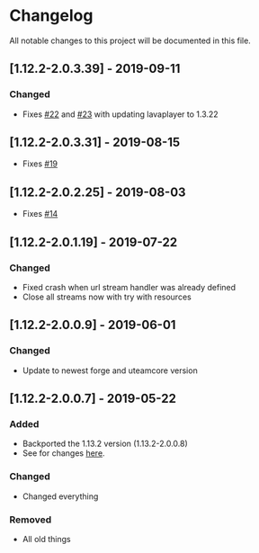 # Changelog
All notable changes to this project will be documented in this file.

## [1.12.2-2.0.3.39] - 2019-09-11
### Changed
- Fixes [#22](https://github.com/MC-U-Team/Music-Player/issues/22) and [#23](https://github.com/MC-U-Team/Music-Player/issues/23) with updating lavaplayer to 1.3.22

## [1.12.2-2.0.3.31] - 2019-08-15
- Fixes [#19](https://github.com/MC-U-Team/Music-Player/issues/19)

## [1.12.2-2.0.2.25] - 2019-08-03
- Fixes [#14](https://github.com/MC-U-Team/Music-Player/issues/14)

## [1.12.2-2.0.1.19] - 2019-07-22
### Changed
- Fixed crash when url stream handler was already defined
- Close all streams now with try with resources

## [1.12.2-2.0.0.9] - 2019-06-01
### Changed
- Update to newest forge and uteamcore version

## [1.12.2-2.0.0.7] - 2019-05-22
### Added
- Backported the 1.13.2 version (1.13.2-2.0.0.8)
- See for changes [here](https://github.com/MC-U-Team/Music-Player/blob/1.13.2/CHANGELOG.md).

### Changed
- Changed everything

### Removed
- All old things
